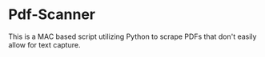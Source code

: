 # Pdf-Scanner
This is a MAC based script utilizing Python to scrape PDFs that don't easily allow for text capture. 
